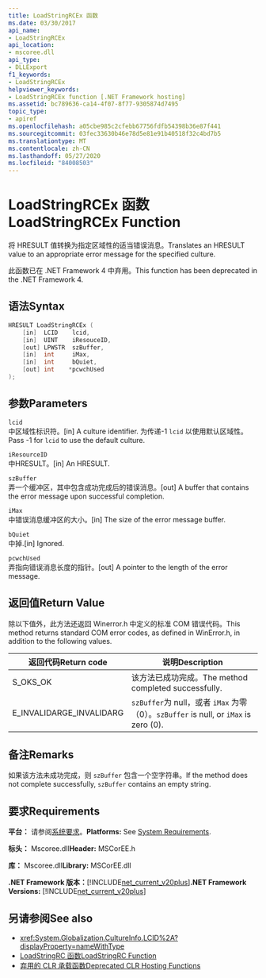 ```yaml
---
title: LoadStringRCEx 函数
ms.date: 03/30/2017
api_name:
- LoadStringRCEx
api_location:
- mscoree.dll
api_type:
- DLLExport
f1_keywords:
- LoadStringRCEx
helpviewer_keywords:
- LoadStringRCEx function [.NET Framework hosting]
ms.assetid: bc789636-ca14-4f07-8f77-9305874d7495
topic_type:
- apiref
ms.openlocfilehash: a05cbe985c2cfebb67756fdfb54398b36e87f441
ms.sourcegitcommit: 03fec33630b46e78d5e81e91b40518f32c4bd7b5
ms.translationtype: MT
ms.contentlocale: zh-CN
ms.lasthandoff: 05/27/2020
ms.locfileid: "84008503"
---
```

# <a name="loadstringrcex-function"></a><span data-ttu-id="fbfe7-102">LoadStringRCEx 函数</span><span class="sxs-lookup"><span data-stu-id="fbfe7-102">LoadStringRCEx Function</span></span>
<span data-ttu-id="fbfe7-103">将 HRESULT 值转换为指定区域性的适当错误消息。</span><span class="sxs-lookup"><span data-stu-id="fbfe7-103">Translates an HRESULT value to an appropriate error message for the specified culture.</span></span>  
  
 <span data-ttu-id="fbfe7-104">此函数已在 .NET Framework 4 中弃用。</span><span class="sxs-lookup"><span data-stu-id="fbfe7-104">This function has been deprecated in the .NET Framework 4.</span></span>  
  
## <a name="syntax"></a><span data-ttu-id="fbfe7-105">语法</span><span class="sxs-lookup"><span data-stu-id="fbfe7-105">Syntax</span></span>  
  
```cpp  
HRESULT LoadStringRCEx (  
    [in]  LCID    lcid,
    [in]  UINT    iResouceID,
    [out] LPWSTR  szBuffer,
    [in]  int     iMax,
    [in]  int     bQuiet,
    [out] int    *pcwchUsed  
);  
```  
  
## <a name="parameters"></a><span data-ttu-id="fbfe7-106">参数</span><span class="sxs-lookup"><span data-stu-id="fbfe7-106">Parameters</span></span>  
 `lcid`  
 <span data-ttu-id="fbfe7-107">中区域性标识符。</span><span class="sxs-lookup"><span data-stu-id="fbfe7-107">[in] A culture identifier.</span></span> <span data-ttu-id="fbfe7-108">为传递-1 `lcid` 以使用默认区域性。</span><span class="sxs-lookup"><span data-stu-id="fbfe7-108">Pass -1 for `lcid` to use the default culture.</span></span>  
  
 `iResourceID`  
 <span data-ttu-id="fbfe7-109">中HRESULT。</span><span class="sxs-lookup"><span data-stu-id="fbfe7-109">[in] An HRESULT.</span></span>  
  
 `szBuffer`  
 <span data-ttu-id="fbfe7-110">弄一个缓冲区，其中包含成功完成后的错误消息。</span><span class="sxs-lookup"><span data-stu-id="fbfe7-110">[out] A buffer that contains the error message upon successful completion.</span></span>  
  
 `iMax`  
 <span data-ttu-id="fbfe7-111">中错误消息缓冲区的大小。</span><span class="sxs-lookup"><span data-stu-id="fbfe7-111">[in] The size of the error message buffer.</span></span>  
  
 `bQuiet`  
 <span data-ttu-id="fbfe7-112">中掉.</span><span class="sxs-lookup"><span data-stu-id="fbfe7-112">[in] Ignored.</span></span>  
  
 `pcwchUsed`  
 <span data-ttu-id="fbfe7-113">弄指向错误消息长度的指针。</span><span class="sxs-lookup"><span data-stu-id="fbfe7-113">[out] A pointer to the length of the error message.</span></span>  
  
## <a name="return-value"></a><span data-ttu-id="fbfe7-114">返回值</span><span class="sxs-lookup"><span data-stu-id="fbfe7-114">Return Value</span></span>  
 <span data-ttu-id="fbfe7-115">除以下值外，此方法还返回 Winerror.h 中定义的标准 COM 错误代码。</span><span class="sxs-lookup"><span data-stu-id="fbfe7-115">This method returns standard COM error codes, as defined in WinError.h, in addition to the following values.</span></span>  
  
|<span data-ttu-id="fbfe7-116">返回代码</span><span class="sxs-lookup"><span data-stu-id="fbfe7-116">Return code</span></span>|<span data-ttu-id="fbfe7-117">说明</span><span class="sxs-lookup"><span data-stu-id="fbfe7-117">Description</span></span>|  
|-----------------|-----------------|  
|<span data-ttu-id="fbfe7-118">S_OK</span><span class="sxs-lookup"><span data-stu-id="fbfe7-118">S_OK</span></span>|<span data-ttu-id="fbfe7-119">该方法已成功完成。</span><span class="sxs-lookup"><span data-stu-id="fbfe7-119">The method completed successfully.</span></span>|  
|<span data-ttu-id="fbfe7-120">E_INVALIDARG</span><span class="sxs-lookup"><span data-stu-id="fbfe7-120">E_INVALIDARG</span></span>|<span data-ttu-id="fbfe7-121">`szBuffer`为 null，或者 `iMax` 为零（0）。</span><span class="sxs-lookup"><span data-stu-id="fbfe7-121">`szBuffer` is null, or `iMax` is zero (0).</span></span>|  
  
## <a name="remarks"></a><span data-ttu-id="fbfe7-122">备注</span><span class="sxs-lookup"><span data-stu-id="fbfe7-122">Remarks</span></span>  
 <span data-ttu-id="fbfe7-123">如果该方法未成功完成，则 `szBuffer` 包含一个空字符串。</span><span class="sxs-lookup"><span data-stu-id="fbfe7-123">If the method does not complete successfully, `szBuffer` contains an empty string.</span></span>  
  
## <a name="requirements"></a><span data-ttu-id="fbfe7-124">要求</span><span class="sxs-lookup"><span data-stu-id="fbfe7-124">Requirements</span></span>  
 <span data-ttu-id="fbfe7-125">**平台：** 请参阅[系统要求](../../get-started/system-requirements.md)。</span><span class="sxs-lookup"><span data-stu-id="fbfe7-125">**Platforms:** See [System Requirements](../../get-started/system-requirements.md).</span></span>  
  
 <span data-ttu-id="fbfe7-126">**标头：** Mscoree.dll</span><span class="sxs-lookup"><span data-stu-id="fbfe7-126">**Header:** MSCorEE.h</span></span>  
  
 <span data-ttu-id="fbfe7-127">**库：** Mscoree.dll</span><span class="sxs-lookup"><span data-stu-id="fbfe7-127">**Library:** MSCorEE.dll</span></span>  
  
 <span data-ttu-id="fbfe7-128">**.NET Framework 版本：**[!INCLUDE[net_current_v20plus](../../../../includes/net-current-v20plus-md.md)]</span><span class="sxs-lookup"><span data-stu-id="fbfe7-128">**.NET Framework Versions:** [!INCLUDE[net_current_v20plus](../../../../includes/net-current-v20plus-md.md)]</span></span>  
  
## <a name="see-also"></a><span data-ttu-id="fbfe7-129">另请参阅</span><span class="sxs-lookup"><span data-stu-id="fbfe7-129">See also</span></span>

- <xref:System.Globalization.CultureInfo.LCID%2A?displayProperty=nameWithType>
- [<span data-ttu-id="fbfe7-130">LoadStringRC 函数</span><span class="sxs-lookup"><span data-stu-id="fbfe7-130">LoadStringRC Function</span></span>](loadstringrc-function.md)
- [<span data-ttu-id="fbfe7-131">弃用的 CLR 承载函数</span><span class="sxs-lookup"><span data-stu-id="fbfe7-131">Deprecated CLR Hosting Functions</span></span>](deprecated-clr-hosting-functions.md)
